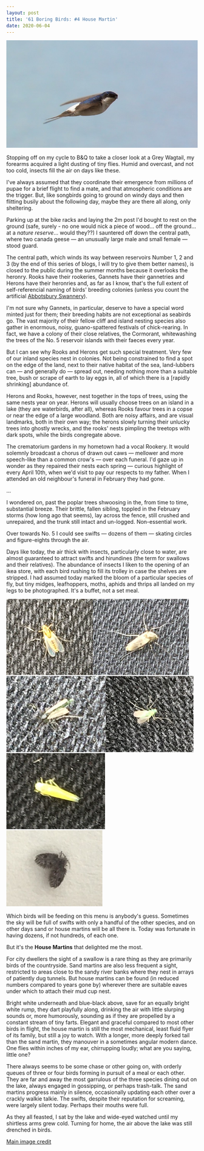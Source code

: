 ```yaml
---
layout: post
title: '61 Boring Birds: #4 House Martin'
date: 2020-06-04
---
```

![image](/assets/img/house-martin.jpg)

Stopping off on my cycle to B&Q to take a closer look at a Grey Wagtail, my forearms acquired a light dusting of tiny flies. Humid and overcast, and not too cold, insects fill the air on days like these. 

I've always assumed that they coordinate their emergence from millions of pupae for a brief flight to find a mate, and that atmospheric conditions are the trigger. But, like songbirds going to ground on windy days and then flitting busily about the following day, maybe they are there all along, only sheltering.

Parking up at the bike racks and laying the 2m post I'd bought to rest on the ground (safe, surely - no one would nick a piece of wood... off the ground... at a _nature reserve_... would they??) I sauntered off down the central path, where two canada geese &mdash; an unusually large male and small female &mdash; stood guard.

The central path, which winds its way between reservoirs Number 1, 2 and 3 (by the end of this series of blogs, I will try to give them better names), is closed to the public during the summer months because it overlooks the heronry. Rooks have their rookeries, Gannets have their gannetries and Herons have their heronries and, as far as I know, that's the full extent of self-referencial naming of birds' breeding colonies (unless you count the artificial [Abbotsbury Swannery](https://abbotsbury-tourism.co.uk/swannery/)).

I'm not sure why Gannets, in particular, deserve to have a special word minted just for them; their breeding habits are not exceptional as seabirds go. The vast majority of their fellow cliff and island nesting species also gather in enormous, noisy, guano-spattered festivals of chick-rearing. In fact, we have a colony of their close relatives, the Cormorant, whitewashing the trees of the No. 5 reservoir islands with their faeces every year.

But I can see why Rooks and Herons get such special treatment. Very few of our inland species nest in colonies. Not being constrained to find a spot on the edge of the land, next to their native habitat of the sea, land-lubbers can &mdash; and generally do &mdash; spread out, needing nothing more than a suitable tree, bush or scrape of earth to lay eggs in, all of which there is a [rapidly shrinking] abundance of.

Herons and Rooks, however, nest together in the tops of trees, using the same nests year on year. Herons will usually choose trees on an island in a lake (they are waterbirds, after all), whereas Rooks favour trees in a copse or near the edge of a large woodland. Both are noisy affairs, and are visual landmarks, both in their own way; the herons slowly turning their unlucky trees into ghostly wrecks, and the rooks' nests pimpling the treetops with dark spots, while the birds congregate above.

The crematorium gardens in my hometown had a vocal Rookery. It would solemnly broadcast a chorus of drawn out caws &mdash; mellower and more speech-like than a common crow's &mdash; over each funeral. I'd gaze up in wonder as they repaired their nests each spring &mdash; curious highlight of every April 10th, when we'd visit to pay our respects to my father. When I attended an old neighbour's funeral in February they had gone. 

...

I wondered on, past the poplar trees shwoosing in the, from time to time, substantial breeze. Their brittle, fallen sibling, toppled in the February storms (how long ago that seems), lay across the fence, still crushed and unrepaired, and the trunk still intact and un-logged. Non-essential work.

Over towards No. 5 I could see swifts &mdash; dozens of them &mdash; skating circles and figure-eights through the air. 

Days like today, the air thick with insects, particularly close to water, are almost guaranteed to attract swifts and hirundines (the term for swallows and their relatives). The abundance of insects I liken to the opening of an ikea store, with each bird rushing to fill its trolley in case the shelves are stripped. I had assumed today marked the bloom of a particular species of fly, but tiny midges, leafhoppers, moths, aphids and thrips all landed on my legs to be photographed. It's a buffet, not a set meal.

![image](/assets/img/insect1.jpg)![image](/assets/img/insect2.jpg)![image](/assets/img/insect3.jpg)![image](/assets/img/insect4.jpg)![image](/assets/img/insect5.jpg)![image](/assets/img/insect6.jpg)

Which birds will be feeding on this menu is anybody's guess. Sometimes the sky will be full of swifts with only a handful of the other species, and on other days sand or house martins will be all there is. Today was fortunate in having dozens, if not hundreds, of each one.

But it's the **House Martins** that delighted me the most.

For city dwellers the sight of a swallow is a rare thing as they are primarily birds of the countryside. Sand martins are also less frequent a sight, restricted to areas close to the sandy river banks where they nest in arrays of patiently dug tunnels. But house martins can be found (in reduced numbers compared to years gone by) wherever there are suitable eaves under which to attach their mud cup nest.

Bright white underneath and blue-black above, save for an equally bright white rump, they dart playfully along, drinking the air with little slurping sounds or, more humorously, sounding as if they are propelled by a constant stream of tiny farts. Elegant and graceful compared to most other birds in flight, the house martin is still the most mechanical, least fluid flyer of its family, but still a joy to watch. With a longer, more deeply forked tail than the sand martin, they manouver in a sometimes angular modern dance. One flies within inches of my ear, chirrupping loudly; what are you saying, little one?

There always seems to be some chase or other going on, with orderly queues of three or four birds forming in pursuit of a meal or each other. They are far and away the most garrulous of the three species dining out on the lake, always engaged in gossipping, or perhaps trash-talk. The sand martins progress mainly in silence, occasionally updating each other over a crackly walkie talkie. The swifts, despite their reputation for screaming, were largely silent today. Perhaps their mouths were full.

As they all feasted, I sat by the lake and wide-eyed watched until my shirtless arms grew cold. Turning for home, the air above the lake was still drenched in birds. 

[Main image credit](https://www.flickr.com/photos/sbern/9028343274)
